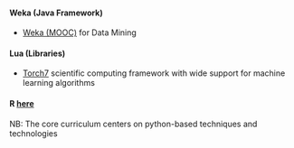 #### **Weka (Java Framework)**

* [Weka (MOOC)](http://www.cs.waikato.ac.nz/ml/weka/mooc/dataminingwithweka/) for Data Mining

#### **Lua** (Libraries)
 * [Torch7](http://torch.ch/) scientific computing framework with wide support for machine learning algorithms

#### **R** [here](r-resources.md)

NB: The core curriculum centers on python-based techniques and technologies
